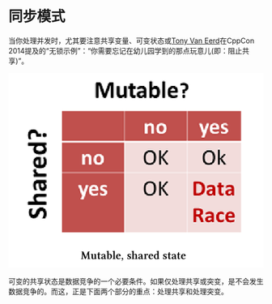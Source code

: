 # 同步模式

当你处理并发时，尤其要注意共享变量、可变状态或[Tony Van Eerd](https://github.com/tvaneerd)在CppCon 2014提及的“无锁示例”：“你需要忘记在幼儿园学到的那点玩意儿(即：阻止共享)”。

![](../../../images/Patterns/Synchronisation-Patterns/1.png)

可变的共享状态是数据竞争的一个必要条件。如果仅处理共享或突变，是不会发生数据竞争的。而这，正是下面两个部分的重点：处理共享和处理突变。

